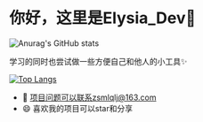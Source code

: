 # 你好，这里是Elysia_Dev👋

![Anurag's GitHub stats](https://github-readme-stats.vercel.app/api?username=zsmlqlj&show_icons=true&theme=radical)

学习的同时也尝试做一些方便自己和他人的小工具:sparkles:

[![Top Langs](https://github-readme-stats.vercel.app/api/top-langs/?username=zsmlqlj&layout=compact)](https://github.com/anuraghazra/github-readme-stats)


- 👯 项目问题可以联系zsmlqlj@163.com
- 😄 喜欢我的项目可以star和分享
